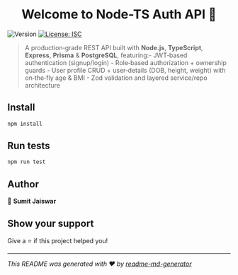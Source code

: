 <h1 align="center">Welcome to Node-TS Auth API 👋</h1>
<p>
  <img alt="Version" src="https://img.shields.io/badge/version-1.0.0-blue.svg?cacheSeconds=2592000" />
  <a href="#" target="_blank">
    <img alt="License: ISC" src="https://img.shields.io/badge/License-ISC-yellow.svg" />
  </a>
</p>

> A production‑grade REST API built with **Node.js**, **TypeScript**, **Express**, **Prisma** & **PostgreSQL**, featuring:- JWT‑based authentication (signup/login)  - Role‑based authorization + ownership guards  - User profile CRUD + user‑details (DOB, height, weight) with on‑the‑fly age & BMI  - Zod validation and layered service/repo architecture  

## Install

```sh
npm install
```

## Run tests

```sh
npm run test
```

## Author

👤 **Sumit Jaiswar**


## Show your support

Give a ⭐️ if this project helped you!

***
_This README was generated with ❤️ by [readme-md-generator](https://github.com/kefranabg/readme-md-generator)_